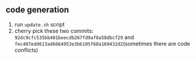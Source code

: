 ## code generation

1. run `update.sh` script
2. cherry pick these two commits: `92dc9cfc535bb401beecdb267fd9af8a58dbcf29` and `fec407edd613ad6664953e3bb105f68a169432d2`(sometimes there are code conflicts)

